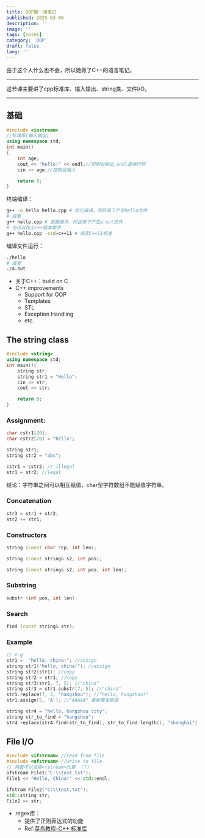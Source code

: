 ```yaml
---
title: OOP第一课笔记
published: 2025-03-06
description: ''
image: ''
tags: [notes]
category: 'OOP'
draft: false 
lang: ''
---
```

由于这个人什么也不会，所以她做了C++的语言笔记。

---
这节课主要讲了cpp标准库、输入输出、string类、文件I/O。

---
## 基础
```cpp
#include <iostream>
//标准库(输入输出)
using namespace std;
int main()
{
    int age;
    cout << "hello!" << endl;//控制台输出,endl是换行符
    cin >> age;//控制台输入

    return 0;
}
```
终端编译：
```zsh
g++ -o hello hello.cpp # 优化编译，同目录下产生hello文件
# 或者
g++ hellp.cpp # 直接编译，同目录下产生a.out文件
# 也可以加上c++版本要求
g++ hello.cpp -std=c++11 # 指定C++11标准
```
编译文件运行：
```zsh
./hello
# 或者
./a.out
```

- 关于C++：build on C
- C++ improvements
    - Support for OOP
    - Templates
    - STL
    - Exception Handling
    - etc.

## The string class
```cpp
#include <string>
using namespace std;
int main(){
    string str;
    string str1 = "Hello";
    cin >> str;
    cout << str;

    return 0;
}
```
### Assignment:
```cpp
char cstr1[20];
char cstr2[20] = "hello";

string str1;
string str2 = "abc";

cstr1 = cstr2; // illegal
str1 = str2; //legal
```
结论：字符串之间可以相互赋值，char型字符数组不能赋值字符串。

### Concatenation
```cpp
str3 = str1 + str2;
str2 += str1;
```
### Constructors
```cpp
string (const char *cp, int len);

string (const string& s2, int pos);

string (const string& s2, int pos, int len);
```
### Substring
```cpp
substr (int pos, int len);
```
### Search
```cpp
find (const string& str);
```

### Example
```cpp
// e.g.
str1 =  "hello, china!"; //assign
string str1("hello, china!"); //assign
string str2(str1); //copy
string str2 = str1; //copy
string str3(str1, 7, 5); //"china"
string str3 = str1.substr(7, 5); //"china"
str1.replace(7, 5, "hangzhou"); //"hello, hangzhou!"
str1.assign(5, 'A'); //"AAAAA" 重新覆盖赋值

string str4 = "hello, hangzhou city";
string str_to_find = "hangzhou";
str4.replace(str4.find(str_to_find), str_to_find.length(), "shanghai") //search and replace
```
## File I/O
```cpp
#include <ifstream> //read from file
#include <ofstream> //write to file
// 两者可以合用<fstream>代替 （？）
ofstream File1("C:\\test.txt");
File1 << "Hello, China!" << std::endl;

ifstram File2("C:\\test.txt");
std::string str;
File2 >> str;
```

- regex库：
    - 提供了正则表达式的功能
    - Ref:[菜鸟教程-C++ 标准库 <regex>](https://www.runoob.com/cplusplus/cpp-libs-regex.html)

